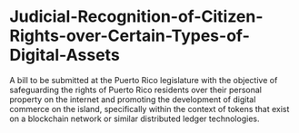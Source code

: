 # Judicial-Recognition-of-Citizen-Rights-over-Certain-Types-of-Digital-Assets
A bill to be submitted at the Puerto Rico legislature with the objective of safeguarding the rights of Puerto Rico residents over their personal property on the internet and promoting the development of digital commerce on the island, specifically within the context of tokens that exist on a blockchain network or similar distributed ledger technologies.
